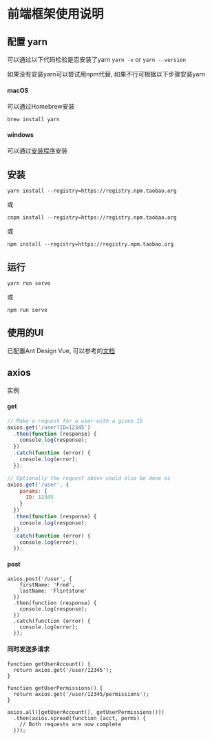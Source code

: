# 前端框架使用说明
## 配置 yarn
可以通过以下代码检验是否安装了yarn
`yarn -v` or `yarn --version`

如果没有安装yarn可以尝试用npm代替, 如果不行可根据以下步骤安装yarn

#### macOS
可以通过Homebrew安装
```
brew install yarn
```


#### windows
可以通过[安装程序](https://yarnpkg.com/latest.msi)安装



## 安装

`yarn install --registry=https://registry.npm.taobao.org`

或

`cnpm install --registry=https://registry.npm.taobao.org`

或

`npm install --registry=https://registry.npm.taobao.org`

## 运行
`yarn run serve`

或

`npm run serve`

## 使用的UI

已配置Ant Design Vue, 可以参考的[文档](https://vue.ant.design/docs/vue/introduce-cn/)


## axios
实例
#### get
```js
// Make a request for a user with a given ID
axios.get('/user?ID=12345')
  .then(function (response) {
    console.log(response);
  })
  .catch(function (error) {
    console.log(error);
  });

// Optionally the request above could also be done as
axios.get('/user', {
    params: {
      ID: 12345
    }
  })
  .then(function (response) {
    console.log(response);
  })
  .catch(function (error) {
    console.log(error);
  });
```
#### post
```
axios.post('/user', {
    firstName: 'Fred',
    lastName: 'Flintstone'
  })
  .then(function (response) {
    console.log(response);
  })
  .catch(function (error) {
    console.log(error);
  });
```
#### 同时发送多请求
```
function getUserAccount() {
  return axios.get('/user/12345');
}

function getUserPermissions() {
  return axios.get('/user/12345/permissions');
}

axios.all([getUserAccount(), getUserPermissions()])
  .then(axios.spread(function (acct, perms) {
    // Both requests are now complete
  }));
```

